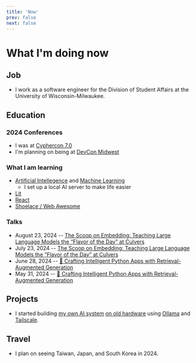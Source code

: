 ```yaml
---
title: 'Now'
prev: false
next: false
---
```


# What I'm doing now

## Job

* I work as a software engineer for the Division of Student Affairs at the University of Wisconsin-Milwaukee.

## Education

### 2024 Conferences

* I was at [Cyphercon 7.0](https://cyphercon.com/)
* I'm planning on being at [DevCon Midwest](https://events.nvisia.com/conference/be3edb0f-815e-48dd-9826-9b62f6fbc93a)

### What I am learning

* [Artificial Intellegence](https://jws.news/tag/ai/) and [Machine Learning](https://jws.news/tag/machine-learning/)
	* I set up a local AI server to make life easier
* [Lit](https://jws.news/tag/lit/)
* [React](https://jws.news/tag/React/)
* [Shoelace / Web Awesome](https://jws.news/tag/web-awesome/)

### Talks

* August 23, 2024 -- [The Scoop on Embedding: Teaching Large Language Models the “Flavor of the Day” at Culvers](https://events.nvisia.com/conference/be3edb0f-815e-48dd-9826-9b62f6fbc93a)
* July 23, 2024 -- [The Scoop on Embedding: Teaching Large Language Models the “Flavor of the Day” at Culvers](https://lacrossedevelopers.com/)
* June 28, 2024 -- [🦙 Crafting Intelligent Python Apps with Retrieval-Augmented Generation](https://that.us/activities/5EI62c1gogbMFYMqilkP)
* May 31, 2024 -- [🦙 Crafting Intelligent Python Apps with Retrieval-Augmented Generation](https://that.us/activities/Z1OU4WMZonDxDDk2L1t2)

## Projects

* I started building [my own AI system](https://jws.news/category/llm-ml/) [on old hardware](https://jws.news/2024/hp-z4-g4-workstation/) using [Ollama](https://jws.news/tag/ollama/) and [Tailscale](https://jws.news/tag/tailscale/).

## Travel

* I plan on seeing Taiwan, Japan, and South Korea in 2024.
